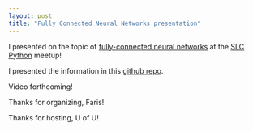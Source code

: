 ```yaml
---
layout: post
title: "Fully Connected Neural Networks presentation"
---
```


I presented on the topic of [fully-connected neural networks](https://www.meetup.com/slcpython/events/ptpwwsyfccbgb/) at the [SLC Python](https://www.meetup.com/slcpython/) meetup!

I presented the information in this [github repo](https://github.com/snyderjo/intro_to_nn_presentation).

Video forthcoming!

Thanks for organizing, Faris!

Thanks for hosting, U of U!
